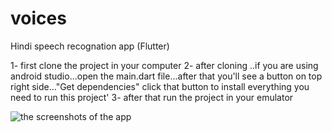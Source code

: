 # voices
Hindi speech recognation app (Flutter)

1- first clone the project in your computer
2- after cloning ..if you are using android studio...open the main.dart file...after that you'll see a button on top right side..."Get dependencies" click that button to install everything you need to run this project'
3- after that run the project in your emulator

![the screenshots of the app](https://i.imgur.com/Wi2GfWF.png)
